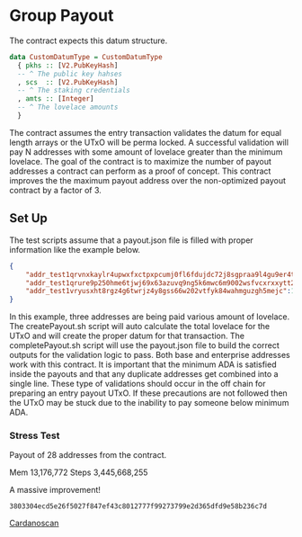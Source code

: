 # Group Payout

The contract expects this datum structure.

```hs
data CustomDatumType = CustomDatumType
  { pkhs :: [V2.PubKeyHash]
  -- ^ The public key hahses
  , scs  :: [V2.PubKeyHash]
  -- ^ The staking credentials
  , amts :: [Integer]
  -- ^ The lovelace amounts
  }
```

The contract assumes the entry transaction validates the datum for equal length arrays or the UTxO will be perma locked. A successful validation will pay N addresses with some amount of lovelace greater than the minimum lovelace. The goal of the contract is to maximize the number of payout addresses a contract can perform as a proof of concept. This contract improves the the maximum payout address over the non-optimized payout contract by a factor of 3.

## Set Up

The test scripts assume that a payout.json file is filled with proper information like the example below.

```json
{
    "addr_test1qrvnxkaylr4upwxfxctpxpcumj0fl6fdujdc72j8sgpraa9l4gu9er4t0w7udjvt2pqngddn6q4h8h3uv38p8p9cq82qav4lmp":2000000,
    "addr_test1qrure9p250hme6tjwj69x63azuvq9ng5k6mwc6m9002wsfvcxrxxytt2067pfqzygxf7446yxhtrjx9f9vqhz0az003qgne52c":2000000,
    "addr_test1vryusxht8rgz4g6twrjz4y8gss66w202vtfyk84wahmguzgh5mejc":1234567
}
```

In this example, three addresses are being paid various amount of lovelace. The createPayout.sh script will auto calculate the total lovelace for the UTxO and will create the proper datum for that transaction. The completePayout.sh script will use the payout.json file to build the correct outputs for the validation logic to pass. Both base and enterprise addresses work with this contract. It is important that the minimum ADA is satisfied inside the payouts and that any duplicate addresses get combined into a single line. These type of validations should occur in the off chain for preparing an entry payout UTxO. If these precautions are not followed then the UTxO may be stuck due to the inability to pay someone below minimum ADA.

### Stress Test

Payout of 28 addresses from the contract.

Mem 13,176,772
Steps 3,445,668,255

A massive improvement!

```
3803304ecd5e26f5027f847ef43c8012777f99273799e2d365dfd9e58b236c7d
```

[Cardanoscan](https://preprod.cardanoscan.io/transaction/3803304ecd5e26f5027f847ef43c8012777f99273799e2d365dfd9e58b236c7d)